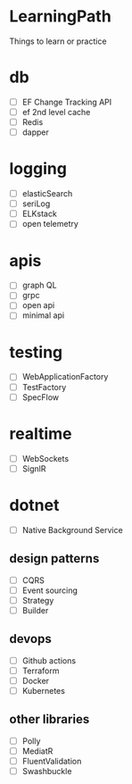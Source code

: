 # LearningPath
Things to learn or practice

# db
- [ ] EF Change Tracking API
- [ ] ef 2nd level cache
- [ ] Redis
- [ ] dapper

# logging
- [ ] elasticSearch
- [ ] seriLog
- [ ] ELKstack
- [ ] open telemetry

# apis
- [ ] graph QL
- [ ] grpc
- [ ] open api
- [ ] minimal api

# testing
- [ ] WebApplicationFactory
- [ ] TestFactory
- [ ] SpecFlow

# realtime
- [ ] WebSockets
- [ ] SignlR

# dotnet
- [ ] Native Background Service

## design patterns
- [ ] CQRS
- [ ] Event sourcing
- [ ] Strategy
- [ ] Builder

## devops
- [ ] Github actions
- [ ] Terraform
- [ ] Docker
- [ ] Kubernetes

## other libraries
- [ ] Polly
- [ ] MediatR
- [ ] FluentValidation
- [ ] Swashbuckle
